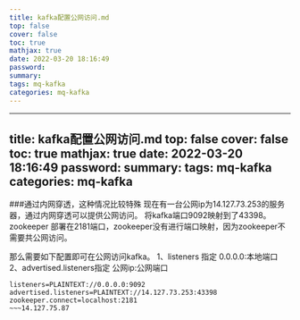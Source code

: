 ```yaml
---
title: kafka配置公网访问.md
top: false
cover: false
toc: true
mathjax: true
date: 2022-03-20 18:16:49
password:
summary:
tags: mq-kafka
categories: mq-kafka
---
```

---
title: kafka配置公网访问.md
top: false
cover: false
toc: true
mathjax: true
date: 2022-03-20 18:16:49
password:
summary:
tags: mq-kafka
categories: mq-kafka
---

###通过内网穿透，这种情况比较特殊
现在有一台公网ip为14.127.73.253的服务器，通过内网穿透可以提供公网访问。
将kafka端口9092映射到了43398。
zookeeper 部署在2181端口，zookeeper没有进行端口映射，因为zookeeper不需要共公网访问。

那么需要如下配置即可在公网访问kafka。
1、listeners 指定 0.0.0.0:本地端口
2、advertised.listeners指定 公网ip:公网端口
~~~
listeners=PLAINTEXT://0.0.0.0:9092
advertised.listeners=PLAINTEXT://14.127.73.253:43398
zookeeper.connect=localhost:2181
~~~14.127.75.87
